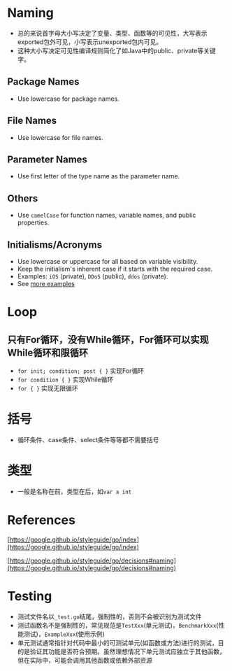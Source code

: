 # Naming
- 总的来说首字母大小写决定了变量、类型、函数等的可见性，大写表示exported包外可见，小写表示unexported包内可见。
- 这种大小写决定可见性编译规则简化了如Java中的public、private等关键字。
## Package Names
- Use lowercase for package names.
## File Names
- Use lowercase for file names.
## Parameter Names
- Use first letter of the type name as the parameter name.
## Others
- Use `camelCase` for function names, variable names, and public properties.
## Initialisms/Acronyms
- Use lowercase or uppercase for all based on variable visibility.
- Keep the initialism's inherent case if it starts with the required case.
- Examples: `iOS` (private), `DDoS` (public), `ddos` (private).
- See [more examples](https://google.github.io/styleguide/go/decisions#initialisms)
# Loop
## 只有For循环，没有While循环，For循环可以实现While循环和限循环
- `for init; condition; post { }` 实现For循环
- `for condition { }` 实现While循环
- `for { }` 实现无限循环
# 括号
- 循环条件、case条件、select条件等等都不需要括号
# 类型
- 一般是名称在前，类型在后，如`var a int`

# References
[https://google.github.io/styleguide/go/index](https://google.github.io/styleguide/go/index)

[https://google.github.io/styleguide/go/decisions#naming](https://google.github.io/styleguide/go/decisions#naming)

# Testing
- 测试文件名以`_test.go`结尾，强制性的，否则不会被识别为测试文件
- 测试函数名不是强制性的，常见规范是`TestXxx`(单元测试)，`BenchmarkXxx`(性能测试)，`ExampleXxx`(使用示例)
- 单元测试通常指针对代码中最小的可测试单元(如函数或方法)进行的测试，目的是验证其功能是否符合预期。虽然理想情况下单元测试应独立于其他函数，但在实际中，可能会调用其他函数或依赖外部资源